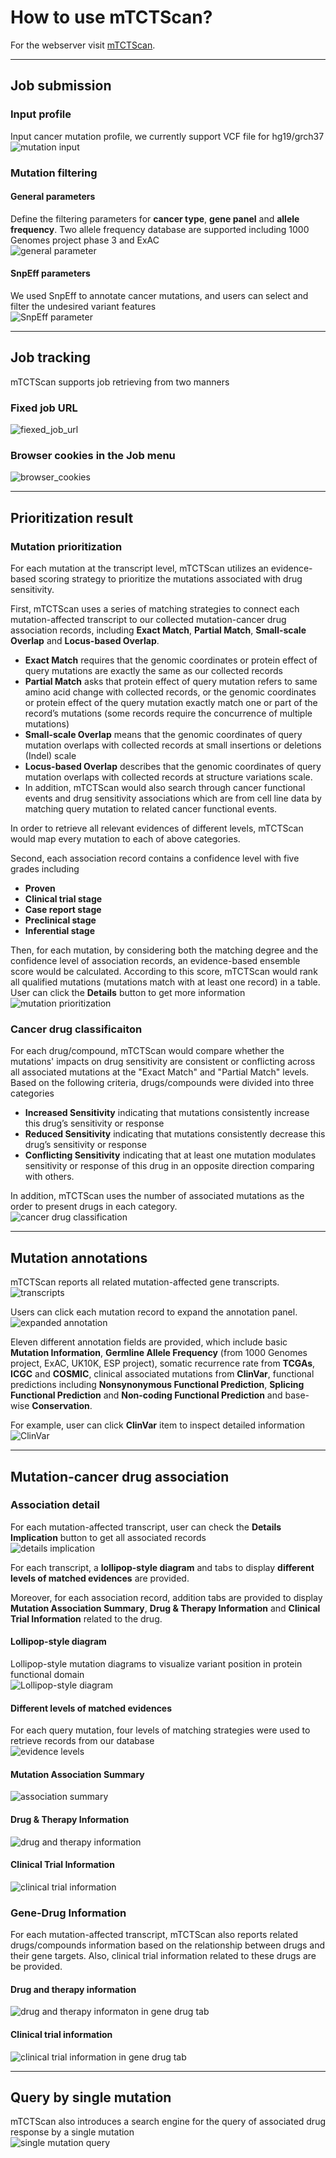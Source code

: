 # How to use mTCTScan?
For the webserver visit [mTCTScan](http://147.8.193.38:7080/mtct).
***

## Job submission

### Input profile
Input cancer mutation profile, we currently support VCF file for hg19/grch37  
![mutation input](img/mutation_input.png)

### Mutation filtering
#### General parameters
Define the filtering parameters for **cancer type**, **gene panel** and **allele frequency**. Two allele frequency database are supported including 1000 Genomes project phase 3 and ExAC  
![general parameter](img/general_parameter.png)

#### SnpEff parameters
We used SnpEff to annotate cancer mutations, and users can select and filter the undesired variant features  
![SnpEff parameter](img/SnpEff_parameter.png) 
***

## Job tracking

mTCTScan supports job retrieving from two manners

### Fixed job URL  
![fiexed_job_url](img/fiexed_job_url.png)

### Browser cookies in the Job menu  
![browser_cookies](img/browser_cookies.png)
***

## Prioritization result

### Mutation prioritization

For each mutation at the transcript level, mTCTScan utilizes an evidence-based scoring strategy to prioritize the mutations associated with drug sensitivity. 

First, mTCTScan uses a series of matching strategies to connect each mutation-affected transcript to our collected mutation-cancer drug association records, including **Exact Match**, **Partial Match**, **Small-scale Overlap** and **Locus-based Overlap**.

* **Exact Match** requires that the genomic coordinates or protein effect of query mutations are exactly the same as our collected records
* **Partial Match** asks that protein effect of query mutation refers to same amino acid change with  collected records, or the genomic coordinates or protein effect of the query mutation exactly match one or part of the record’s mutations (some records require the concurrence of multiple mutations)
* **Small-scale Overlap** means that the genomic coordinates of query mutation overlaps with collected records at small insertions or deletions (Indel) scale
* **Locus-based Overlap** describes that the genomic coordinates of query mutation overlaps with collected records at structure variations scale. 
* In addition, mTCTScan would also search through cancer functional events and drug sensitivity associations which are from cell line data by matching query mutation to related cancer functional events. 

In order to retrieve all relevant evidences of different levels, mTCTScan would map every mutation to each of above categories. 

Second, each association record contains a confidence level with five grades including

* **Proven**
* **Clinical trial stage**
* **Case report stage**
* **Preclinical stage**
* **Inferential stage**

Then, for each mutation, by considering both the matching degree and the confidence level of association records, an evidence-based ensemble score would be calculated. According to this score, mTCTScan would rank all qualified mutations (mutations match with at least one record) in a table. User can click the **Details** button to get more information  
![mutation prioritization](img/mutation_prioritization.png)

### Cancer drug classificaiton

For each drug/compound, mTCTScan would compare whether the mutations' impacts on drug sensitivity are consistent or conflicting across all associated mutations at the "Exact Match" and "Partial Match" levels. Based on the following criteria, drugs/compounds were divided into three categories

* **Increased Sensitivity** indicating that mutations consistently increase this drug’s sensitivity or response
* **Reduced Sensitivity** indicating that mutations consistently decrease this drug’s sensitivity or response
* **Conflicting Sensitivity** indicating that at least one mutation modulates sensitivity or response of this drug in an opposite direction comparing with others.

In addition, mTCTScan uses the number of associated mutations as the order to present drugs in each category.  
![cancer drug classification](img/cancer_drug_classification.png)

***

## Mutation annotations

mTCTScan reports all related mutation-affected gene transcripts.  
![transcripts](img/transcripts.png)

Users can click each mutation record to expand the annotation panel.  
![expanded annotation](img/expanded_annotation.png)

Eleven different annotation fields are provided, which include basic **Mutation Information**, **Germline Allele Frequency** (from 1000 Genomes project, ExAC, UK10K, ESP project), somatic recurrence rate from **TCGAs**, **ICGC** and **COSMIC**, clinical associated mutations from **ClinVar**, functional predictions including **Nonsynonymous Functional Prediction**, **Splicing Functional Prediction** and **Non-coding Functional Prediction** and base-wise **Conservation**.

For example, user can click **ClinVar** item to inspect detailed information  
![ClinVar](img/ClinVar.png)
***

## Mutation-cancer drug association

### Association detail

For each mutation-affected transcript, user can check the **Details Implication** button to get all associated records  
![details implication](img/details_implication.png)

For each transcript, a **lollipop-style diagram** and tabs to display **different levels of matched evidences** are provided.

Moreover, for each association record, addition tabs are provided to display **Mutation Association Summary**, **Drug & Therapy Information** and **Clinical Trial Information** related to the drug.

#### Lollipop-style diagram

Lollipop-style mutation diagrams to visualize variant position in protein functional domain  
![Lollipop-style diagram](img/Lollipop-style_diagram.png)

#### Different levels of matched evidences

For each query mutation, four levels of matching strategies were used to retrieve records from our database  
![evidence levels](img/evidence_levels.png)

#### Mutation Association Summary  
![association summary](img/association_summary.png)

#### Drug & Therapy Information  
![drug and therapy information](img/drug_and_therapy_information.png)

#### Clinical Trial Information  
![clinical trial information](img/clinical_trial_information.png)

### Gene-Drug Information

For each mutation-affected transcript, mTCTScan also reports related drugs/compounds information based on the relationship between drugs and their gene targets. Also, clinical trial information related to these drugs are be provided.

#### Drug and therapy information
![drug and therapy informaton in gene drug tab](img/drug_and_therapy_informaton_gene_drug_tab.png)

#### Clinical trial information
![clinical trial information in gene drug tab](img/clinical_trial_information_gene_drug_tab.png)
***

## Query by single mutation

mTCTScan also introduces a search engine for the query of associated drug response by a single mutation  
![single mutation query](img/single_mutation_query.png)

